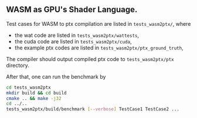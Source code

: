 ## WASM as GPU's Shader Language.

Test cases for WASM to ptx compilation are listed in `tests_wasm2ptx/`, where  
* the wat code are listed in `tests_wasm2ptx/wattests`,
* the cuda code are listed in  `tests_wasm2ptx/cuda`,
* the example ptx codes are listed in  `tests_wasm2ptx/ptx_ground_truth`,

The compiler should output compiled ptx code to `tests_wasm2ptx/ptx` directory.

After that, one can run the benchmark by
```bash 
cd tests_wasm2ptx 
mkdir build && cd build 
cmake .. && make -j32
cd ../.. 
tests_wasm2ptx/build/benchmark [--verbose] TestCase1 TestCase2 ...
```